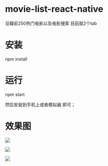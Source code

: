 # movie-list-react-native
 豆瓣前250热门电影以及电影搜索 目前就2个tab


# 安装
npm install

# 运行
npm start  

然后安装到手机上或者模拟器 即可；

# 效果图

![](https://github.com/zxl6969/movie-list-react-native/raw/master/image/1.png)

![](https://github.com/zxl6969/movie-list-react-native/src/image/2.png)

![](https://github.com/zxl6969/movie-list-react-native/src/image/3.png)
